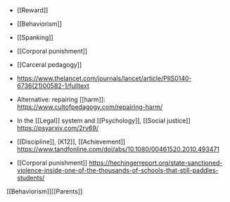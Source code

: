   - [[Reward]]
  - [[Behaviorism]]
  - [[Spanking]]
  - [[Corporal punishment]]
  - [[Carceral pedagogy]]

  - https://www.thelancet.com/journals/lancet/article/PIIS0140-6736(21)00582-1/fulltext

  - Alternative: repairing [[harm]]:
    https://www.cultofpedagogy.com/repairing-harm/

  - In the [[Legal]] system and
    [[Psychology]],  [[Social justice]] https://psyarxiv.com/2rv69/

  - [[Discipline]], [K12]],
    [[Achievement]]
    https://www.tandfonline.com/doi/abs/10.1080/00461520.2010.493471

  - [[Corporal punishment]]
    https://hechingerreport.org/state-sanctioned-violence-inside-one-of-the-thousands-of-schools-that-still-paddles-students/

[[Behaviorism]][[Parents]]